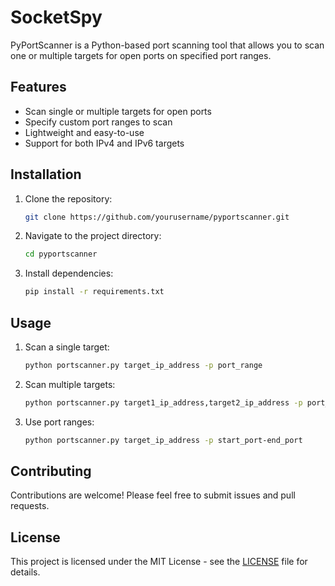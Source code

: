 # SocketSpy

PyPortScanner is a Python-based port scanning tool that allows you to scan one or multiple targets for open ports on specified port ranges.

## Features

- Scan single or multiple targets for open ports
- Specify custom port ranges to scan
- Lightweight and easy-to-use
- Support for both IPv4 and IPv6 targets

## Installation

1. Clone the repository:

    ```bash
    git clone https://github.com/yourusername/pyportscanner.git
    ```

2. Navigate to the project directory:

    ```bash
    cd pyportscanner
    ```

3. Install dependencies:

    ```bash
    pip install -r requirements.txt
    ```

## Usage

1. Scan a single target:

    ```bash
    python portscanner.py target_ip_address -p port_range
    ```

2. Scan multiple targets:

    ```bash
    python portscanner.py target1_ip_address,target2_ip_address -p port_range
    ```

3. Use port ranges:

    ```bash
    python portscanner.py target_ip_address -p start_port-end_port
    ```

## Contributing

Contributions are welcome! Please feel free to submit issues and pull requests.

## License

This project is licensed under the MIT License - see the [LICENSE](LICENSE) file for details.
